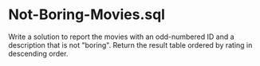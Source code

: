 # Not-Boring-Movies.sql
Write a solution to report the movies with an odd-numbered ID and a description that is not "boring". Return the result table ordered by rating in descending order.
